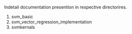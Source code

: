 
Indetail documentation presention in respective directorires.
1. svm_basic
2. svm_vector_regression_implementation
3. svmkernals  
